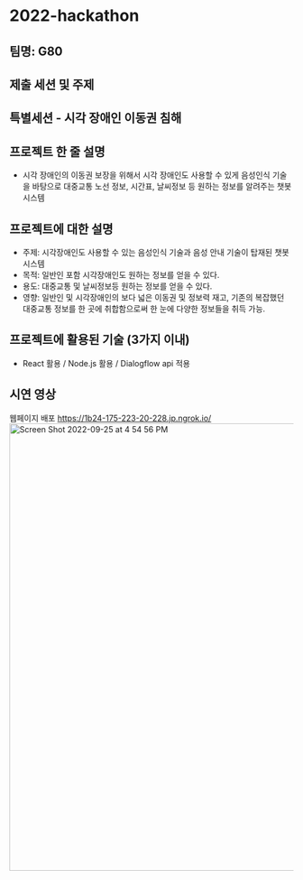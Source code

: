# 2022-hackathon

## 팀명: G80

## 제출 세션 및 주제

## 특별세션 - 시각 장애인 이동권 침해

## 프로젝트 한 줄 설명

- 시각 장애인의 이동권 보장을 위해서 시각 장애인도 사용할 수 있게 음성인식 기술을 바탕으로 대중교통 노선 정보, 시간표, 날씨정보 등 원하는 정보를 알려주는 챗봇 시스템

## 프로젝트에 대한 설명

- 주제: 시각장애인도 사용할 수 있는 음성인식 기술과 음성 안내 기술이 탑재된 챗봇 시스템
- 목적: 일반인 포함 시각장애인도 원하는 정보를 얻을 수 있다.
- 용도: 대중교통 및 날씨정보등 원하는 정보를 얻을 수 있다.
- 영향: 일반인 및 시각장애인의 보다 넓은 이동권 및 정보력 재고, 기존의 복잡했던 대중교통 정보를 한 곳에 취합함으로써 한 눈에 다양한 정보들을 취득 가능. 

## 프로젝트에 활용된 기술 (3가지 이내)

- React 활용 / Node.js 활용 / Dialogflow api 적용

## 시연 영상

웹페이지 배포
https://1b24-175-223-20-228.jp.ngrok.io/
<img width="793" alt="Screen Shot 2022-09-25 at 4 54 56 PM" src="https://user-images.githubusercontent.com/74097144/192133828-67ce5d0e-4e79-42bb-98d5-07987b3d6af5.png">
